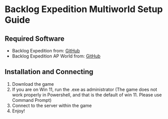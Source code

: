 # Backlog Expedition Multiworld Setup Guide

## Required Software

- Backlog Expedition from: [GitHub](https://github.com/Nikkilites/Archipelago-BacklogExpedition-Game/releases)
- Backlog Expedition AP World from: [GitHub](https://github.com/Nikkilites/Archipelago-BacklogExpedition-APWorld/releases/tag/v1.0.0)

## Installation and Connecting

1. Download the game
2. If you are on Win 11, run the .exe as administrator (The game does not work properly in Powershell, and that is the default of win 11. Please use Command Prompt)
4. Connect to the server within the game
5. Enjoy!
